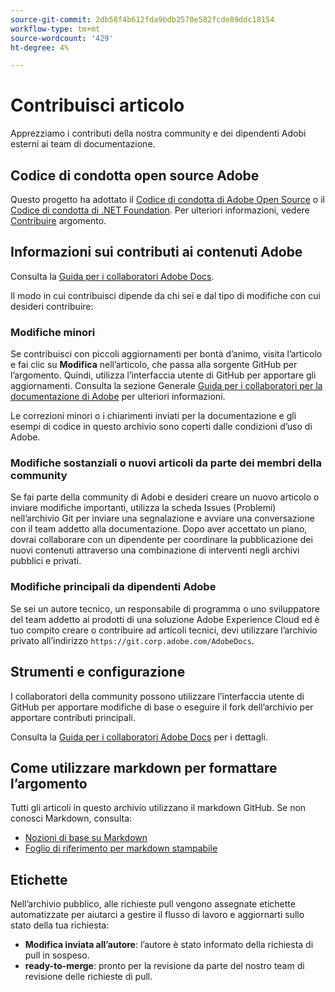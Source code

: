```yaml
---
source-git-commit: 2db58f4b612fda9bdb2570e582fcde89ddc18154
workflow-type: tm+mt
source-wordcount: '429'
ht-degree: 4%

---
```

# Contribuisci articolo

Apprezziamo i contributi della nostra community e dei dipendenti Adobi esterni ai team di documentazione.

## Codice di condotta open source Adobe

Questo progetto ha adottato il [Codice di condotta di Adobe Open Source](../code-of-conduct.md) o il [Codice di condotta di .NET Foundation](https://dotnetfoundation.org/code-of-conduct). Per ulteriori informazioni, vedere [Contribuire](../contributing.md) argomento.

## Informazioni sui contributi ai contenuti Adobe

Consulta la [Guida per i collaboratori Adobe Docs](https://experienceleague.adobe.com/docs/contributor/contributor-guide/introduction.html).

Il modo in cui contribuisci dipende da chi sei e dal tipo di modifiche con cui desideri contribuire:

### Modifiche minori

Se contribuisci con piccoli aggiornamenti per bontà d’animo, visita l’articolo e fai clic su **Modifica** nell’articolo, che passa alla sorgente GitHub per l’argomento. Quindi, utilizza l’interfaccia utente di GitHub per apportare gli aggiornamenti. Consulta la sezione Generale [Guida per i collaboratori per la documentazione di Adobe](https://experienceleague.adobe.com/docs/contributor/contributor-guide/introduction.html) per ulteriori informazioni.

Le correzioni minori o i chiarimenti inviati per la documentazione e gli esempi di codice in questo archivio sono coperti dalle condizioni d’uso di Adobe.

### Modifiche sostanziali o nuovi articoli da parte dei membri della community

Se fai parte della community di Adobi e desideri creare un nuovo articolo o inviare modifiche importanti, utilizza la scheda Issues (Problemi) nell’archivio Git per inviare una segnalazione e avviare una conversazione con il team addetto alla documentazione. Dopo aver accettato un piano, dovrai collaborare con un dipendente per coordinare la pubblicazione dei nuovi contenuti attraverso una combinazione di interventi negli archivi pubblici e privati.

<!--
If you submit a pull request with significant changes to documentation and code examples, you will see a message in the pull request asking you to submit an online contribution license agreement (CLA). We need you to complete the online form before we can review your pull request.
-->

### Modifiche principali da dipendenti Adobe

Se sei un autore tecnico, un responsabile di programma o uno sviluppatore del team addetto ai prodotti di una soluzione Adobe Experience Cloud ed è tuo compito creare o contribuire ad articoli tecnici, devi utilizzare l’archivio privato all’indirizzo `https://git.corp.adobe.com/AdobeDocs`.

<!--Employees from other parts of the Adobe world should use the public repo for minor updates.-->

## Strumenti e configurazione

I collaboratori della community possono utilizzare l’interfaccia utente di GitHub per apportare modifiche di base o eseguire il fork dell’archivio per apportare contributi principali.

Consulta la [Guida per i collaboratori Adobe Docs](https://experienceleague.adobe.com/docs/contributor/contributor-guide/introduction.html) per i dettagli.

## Come utilizzare markdown per formattare l’argomento

Tutti gli articoli in questo archivio utilizzano il markdown GitHub. Se non conosci Markdown, consulta:

* [Nozioni di base su Markdown](https://help.github.com/articles/getting-started-with-writing-and-formatting-on-github/)
* [Foglio di riferimento per markdown stampabile](https://guides.github.com/pdfs/markdown-cheatsheet-online.pdf)

## Etichette

Nell’archivio pubblico, alle richieste pull vengono assegnate etichette automatizzate per aiutarci a gestire il flusso di lavoro e aggiornarti sullo stato della tua richiesta:

* **Modifica inviata all’autore**: l’autore è stato informato della richiesta di pull in sospeso.
* **ready-to-merge**: pronto per la revisione da parte del nostro team di revisione delle richieste di pull.

